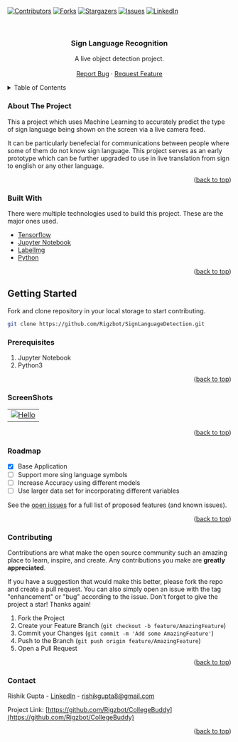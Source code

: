 <div id="top"></div>

[![Contributors][contributors-shield]][contributors-url]
[![Forks][forks-shield]][forks-url]
[![Stargazers][stars-shield]][stars-url]
[![Issues][issues-shield]][issues-url]
[![LinkedIn][linkedin-shield]][linkedin-url]



<!-- PROJECT LOGO -->
<br />
<div align="center">
 
  <h3 align="center">Sign Language Recognition</h3>

  <p align="center">
    A live object detection project.
    <br />
    <br />
    <a href="https://github.com/Rigzbot/SignLanguageDetection/issues">Report Bug</a>
    ·
    <a href="https://github.com/Rigzbot/SignLanguageDetection/issues">Request Feature</a>
  </p>
</div>



<!-- TABLE OF CONTENTS -->
<details>
  <summary>Table of Contents</summary>
  <ol>
    <li>
      <a href="#about-the-project">About The Project</a>
      <ul>
        <li><a href="#built-with">Built With</a></li>
      </ul>
    </li>
    <li>
      <a href="#getting-started">Getting Started</a>
      <ul>
        <li><a href="#prerequisites">Prerequisites</a></li>
      </ul>
    </li>
    <li><a href="#screenshots">ScreenShots</a></li>
    <li><a href="#roadmap">Roadmap</a></li>
    <li><a href="#contributing">Contributing</a></li>
    <li><a href="#contact">Contact</a></li>
  </ol>
</details>



<!-- ABOUT THE PROJECT -->
<div id="about-the-project"></div>

### About The Project

This a project which uses Machine Learning to accurately predict the type of sign language being shown on the screen via a live camera feed.

It can be particularly benefecial for communications between people where some of them do not know sign language. This project serves as an early prototype which can be further upgraded to use in live translation from sign to english or any other language. 

<p align="right">(<a href="#top">back to top</a>)</p>

<div id="built-with"></div>

### Built With

There were multiple technologies used to build this project. These are the major ones used.

* [Tensorflow](https://www.tensorflow.org/api_docs)
* [Jupyter Notebook](https://jupyter-notebook.readthedocs.io/en/stable/)
* [LabelImg](https://github.com/heartexlabs/labelImg)
* [Python](https://docs.python.org/3/)

<p align="right">(<a href="#top">back to top</a>)</p>



<!-- GETTING STARTED -->
<div id="getting-started"></div>

## Getting Started

Fork and clone repository in your local storage to start contributing.
   ```sh
   git clone https://github.com/Rigzbot/SignLanguageDetection.git
   ```

<div id="prerequisites"></div>

### Prerequisites

<ol>
  <li>Jupyter Notebook</li>
  <li>Python3</li>
</ol>

<p align="right">(<a href="#top">back to top</a>)</p>



<!-- SCREENSHOTS -->
<div id="screenshots"></div>

### ScreenShots

<table>
    <tr>
        <td><a href="https://github.com/Rigzbot/SignLanguageDetection/blob/master/">
        <img src="images/hellp.png" alt="Hello" >
        </a></td>
    </tr>
</table>
 
<p align="right">(<a href="#top">back to top</a>)</p>

<!-- ROADMAP -->
<div id="roadmap"></div>

### Roadmap

- [x] Base Application
- [ ] Support more sing language symbols 
- [ ] Increase Accuracy using different models
- [ ] Use larger data set for incorporating different variables

See the [open issues](https://github.com/Rigzbot/SignLanguageDetection/issues) for a full list of proposed features (and known issues).

<p align="right">(<a href="#top">back to top</a>)</p>



<!-- CONTRIBUTING -->
<div id="contributing"></div>

### Contributing

Contributions are what make the open source community such an amazing place to learn, inspire, and create. Any contributions you make are **greatly appreciated**.

If you have a suggestion that would make this better, please fork the repo and create a pull request. You can also simply open an issue with the tag "enhancement" or "bug" 
according to the issue.
Don't forget to give the project a star! Thanks again!

1. Fork the Project
2. Create your Feature Branch (`git checkout -b feature/AmazingFeature`)
3. Commit your Changes (`git commit -m 'Add some AmazingFeature'`)
4. Push to the Branch (`git push origin feature/AmazingFeature`)
5. Open a Pull Request

<p align="right">(<a href="#top">back to top</a>)</p>

<!-- CONTACT -->
<div id="contact"></div>

### Contact

Rishik Gupta - [LinkedIn](https://www.linkedin.com/in/rishik-gupta-74a6a693/) - rishikgupta8@gmail.com

Project Link: [https://github.com/Rigzbot/CollegeBuddy](https://github.com/Rigzbot/CollegeBuddy)

<p align="right">(<a href="#top">back to top</a>)</p>


<!-- MARKDOWN LINKS & IMAGES -->
<!-- https://www.markdownguide.org/basic-syntax/#reference-style-links -->
[contributors-shield]: https://img.shields.io/github/contributors/RigzBot/SignLanguageDetection.svg?style=for-the-badge
[contributors-url]: https://github.com/Rigzbot/SignLanguageDetection/graphs/contributors
[forks-shield]: https://img.shields.io/github/forks/RigzBot/SignLanguageDetection.svg?style=for-the-badge
[forks-url]: https://github.com/Rigzbot/SignLanguageDetection/network/members
[stars-shield]: https://img.shields.io/github/stars/RigzBot/SignLanguageDetection.svg?style=for-the-badge
[stars-url]: https://github.com/Rigzbot/SignLanguageDetection/stargazers
[issues-shield]: https://img.shields.io/github/issues/RigzBot/SignLanguageDetection.svg?style=for-the-badge
[issues-url]: https://github.com/Rigzbot/SignLanguageDetection/issues
[linkedin-shield]: https://img.shields.io/badge/-LinkedIn-black.svg?style=for-the-badge&logo=linkedin&colorB=555
[linkedin-url]: https://www.linkedin.com/in/rishik-gupta-74a6a693/
[product-screenshot]: images/loginScreen.jpg
